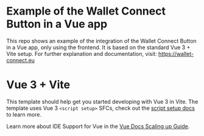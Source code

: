 # Example of the Wallet Connect Button in a Vue app 

This repo shows an example of the integration of the Wallet Connect Button in a Vue app, only using the frontend. It is based on the standard Vue 3 + Vite setup. For further explanation and documentation, visit: https://wallet-connect.eu

# Vue 3 + Vite

This template should help get you started developing with Vue 3 in Vite. The template uses Vue 3 `<script setup>` SFCs, check out the [script setup docs](https://v3.vuejs.org/api/sfc-script-setup.html#sfc-script-setup) to learn more.

Learn more about IDE Support for Vue in the [Vue Docs Scaling up Guide](https://vuejs.org/guide/scaling-up/tooling.html#ide-support).
